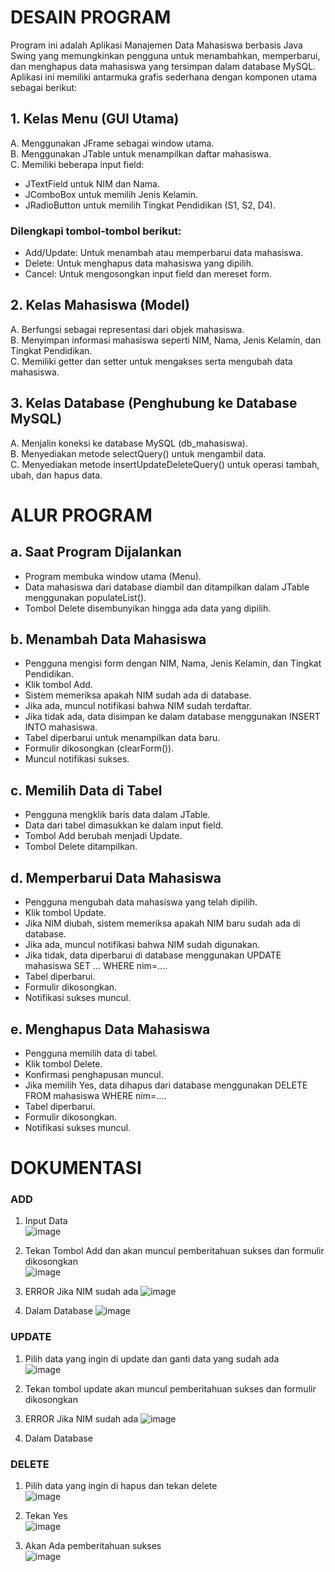 # DESAIN PROGRAM

Program ini adalah Aplikasi Manajemen Data Mahasiswa berbasis Java Swing yang memungkinkan pengguna untuk menambahkan, memperbarui, dan menghapus data mahasiswa yang tersimpan dalam database MySQL. Aplikasi ini memiliki antarmuka grafis sederhana dengan komponen utama sebagai berikut:


## 1. Kelas Menu (GUI Utama)

A. Menggunakan JFrame sebagai window utama.  
B. Menggunakan JTable untuk menampilkan daftar mahasiswa.  
C. Memiliki beberapa input field:    
- JTextField untuk NIM dan Nama.  
- JComboBox untuk memilih Jenis Kelamin.  
- JRadioButton untuk memilih Tingkat Pendidikan (S1, S2, D4).
   
### Dilengkapi tombol-tombol berikut:  
- Add/Update: Untuk menambah atau memperbarui data mahasiswa.
- Delete: Untuk menghapus data mahasiswa yang dipilih.  
- Cancel: Untuk mengosongkan input field dan mereset form.  
  
## 2. Kelas Mahasiswa (Model)  
A. Berfungsi sebagai representasi dari objek mahasiswa.  
B. Menyimpan informasi mahasiswa seperti NIM, Nama, Jenis Kelamin, dan Tingkat Pendidikan.  
C. Memiliki getter dan setter untuk mengakses serta mengubah data mahasiswa.  
  
## 3. Kelas Database (Penghubung ke Database MySQL)  
A. Menjalin koneksi ke database MySQL (db_mahasiswa).  
B. Menyediakan metode selectQuery() untuk mengambil data.  
C. Menyediakan metode insertUpdateDeleteQuery() untuk operasi tambah, ubah, dan hapus data.  
  
# ALUR PROGRAM  
  
## a. Saat Program Dijalankan  
- Program membuka window utama (Menu).  
- Data mahasiswa dari database diambil dan ditampilkan dalam JTable menggunakan populateList().  
- Tombol Delete disembunyikan hingga ada data yang dipilih.  
  
## b. Menambah Data Mahasiswa
- Pengguna mengisi form dengan NIM, Nama, Jenis Kelamin, dan Tingkat Pendidikan.
- Klik tombol Add.
- Sistem memeriksa apakah NIM sudah ada di database.
- Jika ada, muncul notifikasi bahwa NIM sudah terdaftar.
- Jika tidak ada, data disimpan ke dalam database menggunakan INSERT INTO mahasiswa.
- Tabel diperbarui untuk menampilkan data baru.
- Formulir dikosongkan (clearForm()).
- Muncul notifikasi sukses.

## c. Memilih Data di Tabel
- Pengguna mengklik baris data dalam JTable.
- Data dari tabel dimasukkan ke dalam input field.
- Tombol Add berubah menjadi Update.
- Tombol Delete ditampilkan.

## d. Memperbarui Data Mahasiswa
- Pengguna mengubah data mahasiswa yang telah dipilih.
- Klik tombol Update.
- Jika NIM diubah, sistem memeriksa apakah NIM baru sudah ada di database.
- Jika ada, muncul notifikasi bahwa NIM sudah digunakan.
- Jika tidak, data diperbarui di database menggunakan UPDATE mahasiswa SET ... WHERE nim=....
- Tabel diperbarui.
- Formulir dikosongkan.
- Notifikasi sukses muncul.

## e. Menghapus Data Mahasiswa
- Pengguna memilih data di tabel.
- Klik tombol Delete.
- Konfirmasi penghapusan muncul.
- Jika memilih Yes, data dihapus dari database menggunakan DELETE FROM mahasiswa WHERE nim=....
- Tabel diperbarui.
- Formulir dikosongkan.
- Notifikasi sukses muncul.

# DOKUMENTASI

### ADD

1. Input Data  
   ![image](https://github.com/user-attachments/assets/2abad730-0678-49dc-b906-43226a7233ff)

2. Tekan Tombol Add dan akan muncul pemberitahuan sukses dan formulir dikosongkan  
   ![image](https://github.com/user-attachments/assets/e07cd6a0-b31c-4628-8362-52cdaefbb794)

3. ERROR Jika NIM sudah ada
   ![image](https://github.com/user-attachments/assets/11883aec-1de9-467d-bbb8-4bffcdafb0dc)
     
4. Dalam Database
   ![image](https://github.com/user-attachments/assets/07931f73-0f25-419e-accc-30f5a06b77ef)


### UPDATE 

1. Pilih data yang ingin di update dan ganti data yang sudah ada  
   ![image](https://github.com/user-attachments/assets/31662f92-2adb-4a28-80d4-95ea88a5a478)  
  
2. Tekan tombol update akan muncul pemberitahuan sukses dan formulir dikosongkan  
   

3. ERROR Jika NIM sudah ada
   ![image](https://github.com/user-attachments/assets/574ee9c2-916a-4271-8fcc-f193af7902a2)

5. Dalam Database

### DELETE

1. Pilih data yang ingin di hapus dan tekan delete  
   ![image](https://github.com/user-attachments/assets/5c24c79c-c91e-45d1-8f09-c6202735d1bc)  

2. Tekan Yes  
   ![image](https://github.com/user-attachments/assets/6ff7dd5a-a7d1-4823-8151-4f28e9002c8c)  

3. Akan Ada pemberitahuan sukses  
   ![image](https://github.com/user-attachments/assets/ec534a39-f896-49ee-ad3d-e28ad5a7324c)  
